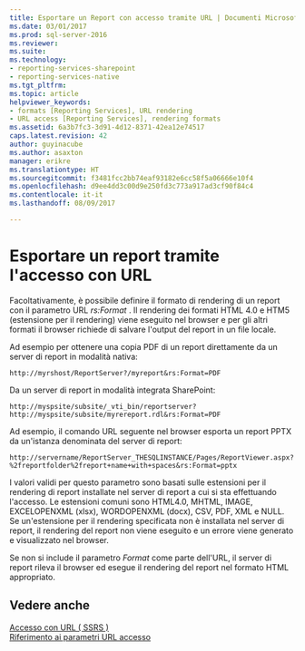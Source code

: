 ```yaml
---
title: Esportare un Report con accesso tramite URL | Documenti Microsoft
ms.date: 03/01/2017
ms.prod: sql-server-2016
ms.reviewer: 
ms.suite: 
ms.technology:
- reporting-services-sharepoint
- reporting-services-native
ms.tgt_pltfrm: 
ms.topic: article
helpviewer_keywords:
- formats [Reporting Services], URL rendering
- URL access [Reporting Services], rendering formats
ms.assetid: 6a3b7fc3-3d91-4d12-8371-42ea12e74517
caps.latest.revision: 42
author: guyinacube
ms.author: asaxton
manager: erikre
ms.translationtype: HT
ms.sourcegitcommit: f3481fcc2bb74eaf93182e6cc58f5a06666e10f4
ms.openlocfilehash: d9ee4dd3c00d9e250fd3c773a917ad3cf90f84c4
ms.contentlocale: it-it
ms.lasthandoff: 08/09/2017

---
```

# <a name="export-a-report-using-url-access"></a>Esportare un report tramite l'accesso con URL
  Facoltativamente, è possibile definire il formato di rendering di un report con il parametro URL *rs:Format* .  Il rendering dei formati HTML 4.0 e HTM5 (estensione per il rendering) viene eseguito nel browser e per gli altri formati il browser richiede di salvare l'output del report in un file locale.  
  
 Ad esempio per ottenere una copia PDF di un report direttamente da un server di report in modalità nativa:  
  
```  
http://myrshost/ReportServer?/myreport&rs:Format=PDF  
```  
  
 Da un server di report in modalità integrata SharePoint:  
  
```  
http://myspsite/subsite/_vti_bin/reportserver?http://myspsite/subsite/myrereport.rdl&rs:Format=PDF  
```  
  
 Ad esempio, il comando URL seguente nel browser esporta un report PPTX da un'istanza denominata del server di report:  
  
```  
http://servername/ReportServer_THESQLINSTANCE/Pages/ReportViewer.aspx?%2freportfolder%2freport+name+with+spaces&rs:Format=pptx  
```  
  
 I valori validi per questo parametro sono basati sulle estensioni per il rendering di report installate nel server di report a cui si sta effettuando l'accesso. Le estensioni comuni sono HTML4.0, MHTML, IMAGE, EXCELOPENXML (xlsx), WORDOPENXML (docx), CSV, PDF, XML e NULL. Se un'estensione per il rendering specificata non è installata nel server di report, il rendering del report non viene eseguito e un errore viene generato e visualizzato nel browser.  
  
 Se non si include il parametro *Format* come parte dell'URL, il server di report rileva il browser ed esegue il rendering del report nel formato HTML appropriato.  
  
## <a name="see-also"></a>Vedere anche  
 [Accesso con URL &#40; SSRS &#41;](../reporting-services/url-access-ssrs.md)   
 [Riferimento ai parametri URL accesso](../reporting-services/url-access-parameter-reference.md)  
  
  
